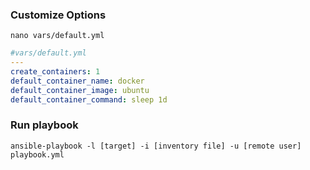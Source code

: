 
### Customize Options

```shell
nano vars/default.yml
```

```yml
#vars/default.yml
---
create_containers: 1
default_container_name: docker
default_container_image: ubuntu
default_container_command: sleep 1d
```

### Run playbook

```command
ansible-playbook -l [target] -i [inventory file] -u [remote user] playbook.yml
```

